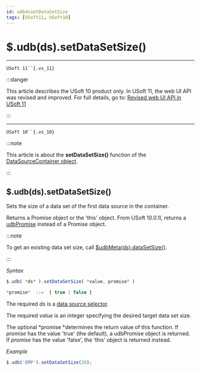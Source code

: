 ```yaml
---
id: udbdssetDataSetSize
tags: [USoft11, USoft10]
---
```

# $.udb(ds).setDataSetSize()



----

`USoft 11``{.vs_11}`


:::danger

This article describes the USoft 10 product only.
In USoft 11, the web UI API was revised and improved. For full details, go to:
[Revised web UI API in USoft 11](/Web_and_app_UIs/UDB_udb/Revised_web_UI_API_in_USoft_11.md)

:::

----

`USoft 10``{.vs_10}`


:::note

This article is about the **setDataSetSize()** function of the [DataSourceContainer object](/Web_and_app_UIs/UDB_DataSourceContainer).

:::

## **$.udb(ds).setDataSetSize()**

Sets the size of a data set of the first data source in the container.

Returns a Promise object or the 'this' object. From USoft 10.0.1I, returns a [udbPromise](/Web_and_app_UIs/JavaScript/Promises_for_asynchronous_Javascript.md) instead of a Promise object.


:::note

To get an existing data set size, call [$udbMeta(ds).dataSetSize()](/Web_and_app_UIs/UDB_DataSourceMetaContainer/udbMetadsdataSetSize.md).

:::

*Syntax*

```js
$.udb( *ds* ).setDataSetSize( *value, promise* )

*promise*  ::=  { true | false }
```

The required *ds* is a [data source selector](/Web_and_app_UIs/UDB_DataSourceMetaContainer/UDB_DataSourceMetaContainer_object.md).

The required *value* is an integer specifying the desired target data set size.

The optional *promise *determines the return value of this function. If *promise* has the value 'true' (the default), a udbPromise object is returned. If *promise* has the value 'false', the ‘this’ object is returned instead.

*Example*

```js
$.udb('EMP').setDataSetSize(20);
```

 